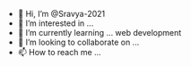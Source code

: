 - 👋 Hi, I’m @Sravya-2021
- 👀 I’m interested in ...
- 🌱 I’m currently learning ... web development
- 💞️ I’m looking to collaborate on ...
- 📫 How to reach me ... 

<!---
Sravya-2021/Sravya-2021 is a ✨ special ✨ repository because its `README.md` (this file) appears on your GitHub profile.
You can click the Preview link to take a look at your changes.
--->
